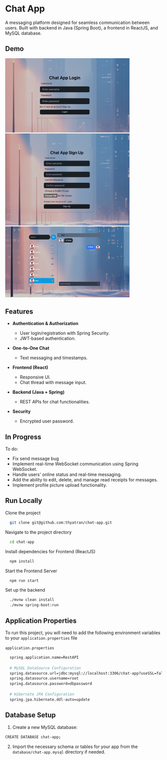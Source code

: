 # Chat App

A messaging platform designed for seamless communication between users. Built with backend in Java (Spring Boot), a frontend in ReactJS, and MySQL database.

## Demo

<img src="img/login.png" alt="My Image" width="400"/>

<img src="img/signup.png" alt="My Image" width="400"/>

<img src="img/homepage.png" alt="My Image" width="400"/>

## Features

- **Authentication & Authorization**

  - User login/registration with Spring Security.
  - JWT-based authentication.

- **One-to-One Chat**

  - Text messaging and timestamps.

- **Frontend (React)**

  - Responsive UI.
  - Chat thread with message input.

- **Backend (Java + Spring)**

  - REST APIs for chat functionalities.

- **Security**

  - Encrypted user password.

## In Progress

To do:

- Fix send message bug
- Implement real-time WebSocket communication using Spring WebSocket.
- Handle users' online status and real-time messaging.
- Add the ability to edit, delete, and manage read receipts for messages.
- Implement profile picture upload functionality.

## Run Locally

Clone the project

```bash
  git clone git@github.com:thyatran/chat-app.git
```

Navigate to the project directory

```bash
  cd chat-app
```

Install dependencies for Frontend (ReactJS)

```bash
  npm install
```

Start the Frontend Server

```bash
  npm run start
```

Set up the backend

```bash
  ./mvnw clean install
  ./mvnw spring-boot:run
```

## Application Properties

To run this project, you will need to add the following environment variables to your `application.properties` file

`application.properties`

```bash
  spring.application.name=RestAPI

  # MySQL DataSource Configuration
  spring.datasource.url=jdbc:mysql://localhost:3306/chat-app?useSSL=false&serverTimezone=UTC
  spring.datasource.username=root
  spring.datasource.password=dbpassword

  # Hibernate JPA Configuration
  spring.jpa.hibernate.ddl-auto=update
```

## Database Setup

1. Create a new MySQL database:

```bash
CREATE DATABASE chat-app;
```

2. Import the necessary schema or tables for your app from the `database/chat-app.mysql` directory if needed.
